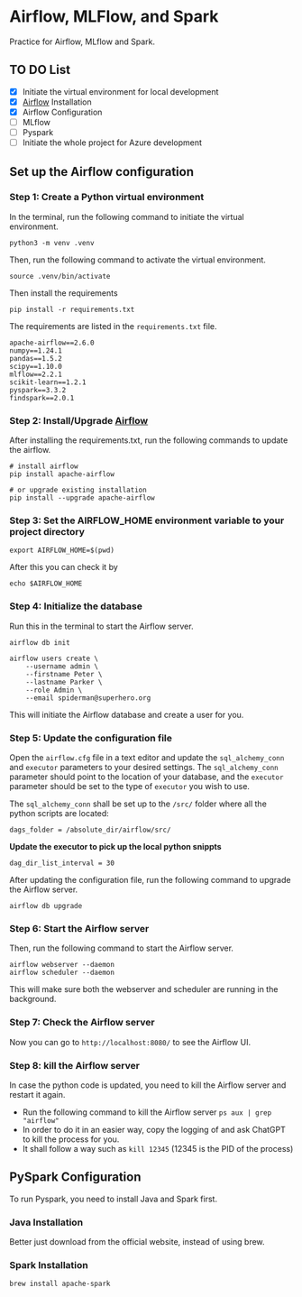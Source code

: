 # Airflow, MLFlow, and Spark
Practice for Airflow, MLflow and Spark.

## TO DO List
- [X] Initiate the virtual environment for local development
- [X] [Airflow](https://airflow.apache.org/docs/apache-airflow/stable/index.html) Installation
- [X] Airflow Configuration
- [ ] MLflow
- [ ] Pyspark
- [ ] Initiate the whole project for Azure development

## Set up the Airflow configuration

### Step 1: Create a Python virtual environment
In the terminal, run the following command to initiate the virtual environment.

```
python3 -m venv .venv 
```

Then, run the following command to activate the virtual environment.

```
source .venv/bin/activate
```

Then install the requirements
```
pip install -r requirements.txt
```

The requirements are listed in the `requirements.txt` file.
```
apache-airflow==2.6.0
numpy==1.24.1
pandas==1.5.2
scipy==1.10.0 
mlflow==2.2.1
scikit-learn==1.2.1
pyspark==3.3.2 
findspark==2.0.1
```

### Step 2: Install/Upgrade [Airflow](https://airflow.apache.org/docs/apache-airflow/stable/index.html)

After installing the requirements.txt, run the following commands to update the airflow.
```
# install airflow
pip install apache-airflow

# or upgrade existing installation
pip install --upgrade apache-airflow
```

### Step 3: Set the AIRFLOW_HOME environment variable to your project directory

```
export AIRFLOW_HOME=$(pwd)
```
After this you can check it by 
```
echo $AIRFLOW_HOME
```

### Step 4: Initialize the database
Run this in the terminal to start the Airflow server.

```
airflow db init

airflow users create \
    --username admin \
    --firstname Peter \
    --lastname Parker \
    --role Admin \
    --email spiderman@superhero.org
```

This will initiate the Airflow database and create a user for you. 

### Step 5: Update the configuration file 

Open the `airflow.cfg` file in a text editor and update the `sql_alchemy_conn` and `executor` parameters to your desired settings. The `sql_alchemy_conn` parameter should point to the location of your database, and the `executor` parameter should be set to the type of `executor` you wish to use.

The `sql_alchemy_conn` shall be set up to the `/src/` folder where all the python scripts are located:
```
dags_folder = /absolute_dir/airflow/src/
```

**Update the executor to pick up the local python snippts**
```
dag_dir_list_interval = 30
```

After updating the configuration file, run the following command to upgrade the Airflow server.
```
airflow db upgrade
```

### Step 6: Start the Airflow server
Then, run the following command to start the Airflow server.
```
airflow webserver --daemon
airflow scheduler --daemon
```
This will make sure both the webserver and scheduler are running in the background.

### Step 7: Check the Airflow server
Now you can go to `http://localhost:8080/` to see the Airflow UI.

### Step 8: kill the Airflow server
In case the python code is updated, you need to kill the Airflow server and restart it again.

- Run the following command to kill the Airflow server ```ps aux | grep "airflow"```
- In order to do it in an easier way, copy the logging of and ask ChatGPT to kill the process for you.
- It shall follow a way such as ```kill 12345``` (12345 is the PID of the process)


## PySpark Configuration

To run Pyspark, you need to install Java and Spark first.

### Java Installation
Better just download from the official website, instead of using brew.

### Spark Installation

```
brew install apache-spark
```

